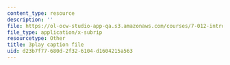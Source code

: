 ```yaml
---
content_type: resource
description: ''
file: https://ol-ocw-studio-app-qa.s3.amazonaws.com/courses/7-012-introduction-to-biology-fall-2004/d23b7f77680d2f326104d1604215a563_T5d5PvPjUlU.srt
file_type: application/x-subrip
resourcetype: Other
title: 3play caption file
uid: d23b7f77-680d-2f32-6104-d1604215a563
---
```

